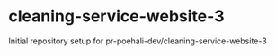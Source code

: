 # cleaning-service-website-3

Initial repository setup for pr-poehali-dev/cleaning-service-website-3